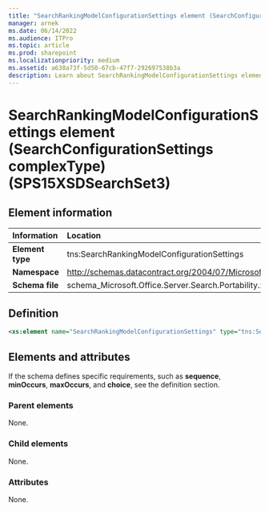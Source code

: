 ```yaml
---
title: "SearchRankingModelConfigurationSettings element (SearchConfigurationSettings complexType) (SPS15XSDSearchSet3)"
manager: arnek
ms.date: 06/14/2022
ms.audience: ITPro
ms.topic: article
ms.prod: sharepoint
ms.localizationpriority: medium
ms.assetid: a638a73f-5d50-67cb-47f7-292697538b3a
description: Learn about SearchRankingModelConfigurationSettings element (SearchConfigurationSettings complexType) (SPS15XSDSearchSet3).
---
```


# SearchRankingModelConfigurationSettings element (SearchConfigurationSettings complexType) (SPS15XSDSearchSet3)

 
  
## Element information

|Information|Location|
|:-----|:-----|
|**Element type** |tns:SearchRankingModelConfigurationSettings  |
|**Namespace**  |http://schemas.datacontract.org/2004/07/Microsoft.Office.Server.Search.Portability  |
|**Schema file** |schema_Microsoft.Office.Server.Search.Portability.xsd  |
   
## Definition

```XML
<xs:element name="SearchRankingModelConfigurationSettings" type="tns:SearchRankingModelConfigurationSettings" minOccurs="0"></xs:element>

```

## Elements and attributes

If the schema defines specific requirements, such as **sequence**, **minOccurs**, **maxOccurs**, and **choice**, see the definition section. 
  
### Parent elements

None.
  
### Child elements

None.
  
### Attributes

None.
  


